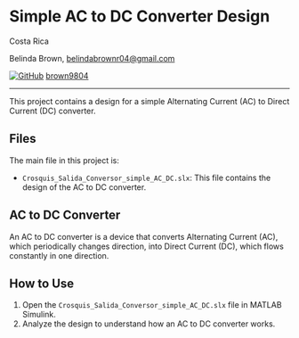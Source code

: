 # Simple AC to DC Converter Design

Costa Rica

Belinda Brown, belindabrownr04@gmail.com

[![GitHub](https://img.shields.io/badge/--181717?logo=github&logoColor=ffffff)](https://github.com/)
[brown9804](https://github.com/brown9804)

----------

This project contains a design for a simple Alternating Current (AC) to Direct Current (DC) converter.

## Files

The main file in this project is:

- `Crosquis_Salida_Conversor_simple_AC_DC.slx`: This file contains the design of the AC to DC converter.

## AC to DC Converter

An AC to DC converter is a device that converts Alternating Current (AC), which periodically changes direction, into Direct Current (DC), which flows constantly in one direction.

## How to Use

1. Open the `Crosquis_Salida_Conversor_simple_AC_DC.slx` file in MATLAB Simulink.
2. Analyze the design to understand how an AC to DC converter works.

